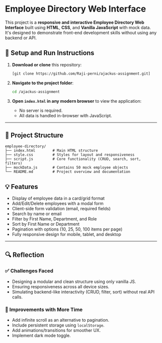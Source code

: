 
# Employee Directory Web Interface

This project is a **responsive and interactive Employee Directory Web Interface** built using **HTML**, **CSS**, and **Vanilla JavaScript** with mock data. It's designed to demonstrate front-end development skills without using any backend or API.

## 🔧 Setup and Run Instructions

1. **Download or clone** this repository:
   ```bash
   [git clone https://github.com/Raji-perni/ajackus-assignment.git]
   ```

2. **Navigate to the project folder**:
   ```bash
   cd /ajackus-assignment
   ```

3. **Open `index.html` in any modern browser** to view the application:
   - No server is required.
   - All data is handled in-browser with JavaScript.

---

## 📁 Project Structure

```
employee-directory/
├── index.html        # Main HTML structure
├── style.css         # Styles for layout and responsiveness
├── script.js         # Core functionality (CRUD, search, sort, filters)
├── mockData.js       # Contains 50 mock employee objects
└── README.md         # Project overview and documentation
```



## 💡 Features

- Display of employee data in a card/grid format
- Add/Edit/Delete employees with a modal form
- Client-side form validation (email, required fields)
- Search by name or email
- Filter by First Name, Department, and Role
- Sort by First Name or Department
- Pagination with options (10, 25, 50, 100 items per page)
- Fully responsive design for mobile, tablet, and desktop

---

## 🔍 Reflection

### ✅ Challenges Faced
- Designing a modular and clean structure using only vanilla JS.
- Ensuring responsiveness across all device sizes.
- Simulating backend-like interactivity (CRUD, filter, sort) without real API calls.

### 🔧 Improvements with More Time
- Add infinite scroll as an alternative to pagination.
- Include persistent storage using `localStorage`.
- Add animations/transitions for smoother UX.
- Implement dark mode toggle.
